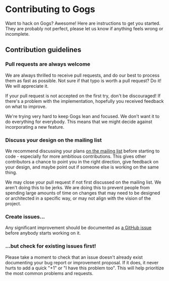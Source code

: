 # Contributing to Gogs

Want to hack on Gogs? Awesome! Here are instructions to get you
started. They are probably not perfect, please let us know if anything
feels wrong or incomplete.

## Contribution guidelines

### Pull requests are always welcome

We are always thrilled to receive pull requests, and do our best to
process them as fast as possible. Not sure if that typo is worth a pull
request? Do it! We will appreciate it.

If your pull request is not accepted on the first try, don't be
discouraged! If there's a problem with the implementation, hopefully you
received feedback on what to improve.

We're trying very hard to keep Gogs lean and focused. We don't want it
to do everything for everybody. This means that we might decide against
incorporating a new feature.

### Discuss your design on the mailing list

We recommend discussing your plans [on the mailing
list](https://groups.google.com/forum/#!forum/gogits)
before starting to code - especially for more ambitious contributions.
This gives other contributors a chance to point you in the right
direction, give feedback on your design, and maybe point out if someone
else is working on the same thing.

We may close your pull request if not first discussed on the mailing
list. We aren't doing this to be jerks. We are doing this to prevent
people from spending large amounts of time on changes that may need
to be designed or architected in a specific way, or may not align with
the vision of the project.

### Create issues...

Any significant improvement should be documented as [a GitHub
issue](https://github.com/gogits/gogs/issues) before anybody
starts working on it.

### ...but check for existing issues first!

Please take a moment to check that an issue doesn't already exist
documenting your bug report or improvement proposal. If it does, it
never hurts to add a quick "+1" or "I have this problem too". This will
help prioritize the most common problems and requests.